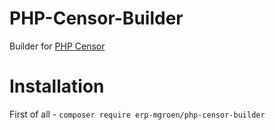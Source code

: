 # PHP-Censor-Builder
Builder for [PHP Censor](https://github.com/corpsee/php-censor)
# Installation
First of all - `composer require erp-mgroen/php-censor-builder`
